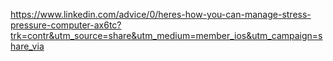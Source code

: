 https://www.linkedin.com/advice/0/heres-how-you-can-manage-stress-pressure-computer-ax6tc?trk=contr&utm_source=share&utm_medium=member_ios&utm_campaign=share_via